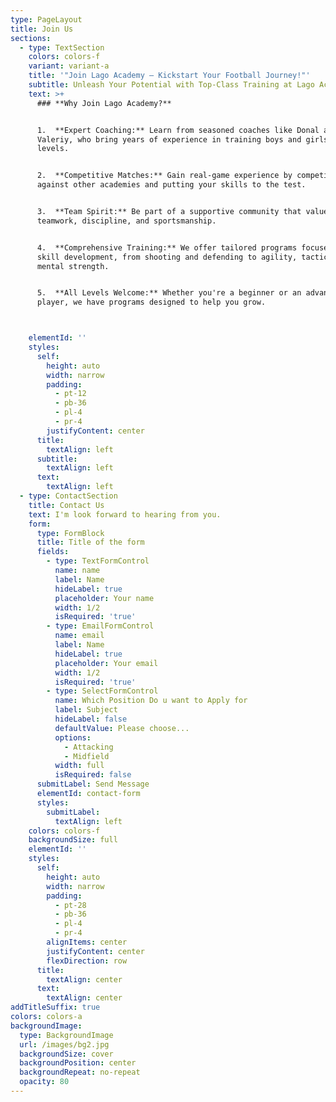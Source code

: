 ```yaml
---
type: PageLayout
title: Join Us
sections:
  - type: TextSection
    colors: colors-f
    variant: variant-a
    title: '"Join Lago Academy – Kickstart Your Football Journey!"'
    subtitle: Unleash Your Potential with Top-Class Training at Lago Academy
    text: >+
      ### **Why Join Lago Academy?** 


      1.  **Expert Coaching:** Learn from seasoned coaches like Donal and
      Valeriy, who bring years of experience in training boys and girls at all
      levels.


      2.  **Competitive Matches:** Gain real-game experience by competing
      against other academies and putting your skills to the test.


      3.  **Team Spirit:** Be part of a supportive community that values
      teamwork, discipline, and sportsmanship.


      4.  **Comprehensive Training:** We offer tailored programs focused on
      skill development, from shooting and defending to agility, tactics, and
      mental strength.


      5.  **All Levels Welcome:** Whether you're a beginner or an advanced
      player, we have programs designed to help you grow.



    elementId: ''
    styles:
      self:
        height: auto
        width: narrow
        padding:
          - pt-12
          - pb-36
          - pl-4
          - pr-4
        justifyContent: center
      title:
        textAlign: left
      subtitle:
        textAlign: left
      text:
        textAlign: left
  - type: ContactSection
    title: Contact Us
    text: I'm look forward to hearing from you.
    form:
      type: FormBlock
      title: Title of the form
      fields:
        - type: TextFormControl
          name: name
          label: Name
          hideLabel: true
          placeholder: Your name
          width: 1/2
          isRequired: 'true'
        - type: EmailFormControl
          name: email
          label: Name
          hideLabel: true
          placeholder: Your email
          width: 1/2
          isRequired: 'true'
        - type: SelectFormControl
          name: Which Position Do u want to Apply for
          label: Subject
          hideLabel: false
          defaultValue: Please choose...
          options:
            - Attacking
            - Midfield
          width: full
          isRequired: false
      submitLabel: Send Message
      elementId: contact-form
      styles:
        submitLabel:
          textAlign: left
    colors: colors-f
    backgroundSize: full
    elementId: ''
    styles:
      self:
        height: auto
        width: narrow
        padding:
          - pt-28
          - pb-36
          - pl-4
          - pr-4
        alignItems: center
        justifyContent: center
        flexDirection: row
      title:
        textAlign: center
      text:
        textAlign: center
addTitleSuffix: true
colors: colors-a
backgroundImage:
  type: BackgroundImage
  url: /images/bg2.jpg
  backgroundSize: cover
  backgroundPosition: center
  backgroundRepeat: no-repeat
  opacity: 80
---
```

